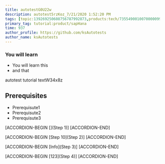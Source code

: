 ```yaml
---
title: autotestG0U22w
description: autotest5rzKoz_7/21/2020 1:52:20 PM
tags: [topic:139269250608756787992873,products:tech/73554900100700000996,tutorial:experience/advanced]
primary_tag: tutorial:product/sapHana
time: 937
author_profile: https://github.com/ksAutotests
author_name: ksAutotests
---
```

### You will learn
- You will learn this
- and that

autotest tutorial textW34x8z

## Prerequisites
- Prerequisute1
- Prerequisute2
- Prerequisute3

[ACCORDION-BEGIN [](Step 1)]
[ACCORDION-END]

[ACCORDION-BEGIN [Step 10](Step 2)]
[ACCORDION-END]

[ACCORDION-BEGIN [Info](Step 3)]
[ACCORDION-END]

[ACCORDION-BEGIN [123](Step 4)]
[ACCORDION-END]

